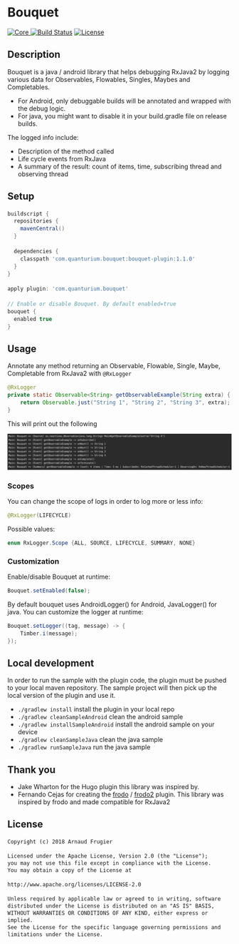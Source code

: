 # Bouquet

[![Core](https://api.bintray.com/packages/quanturium/maven/bouquet-plugin/images/download.svg) ](https://bintray.com/quanturium/maven/bouquet-plugin/_latestVersion)
[![Build Status](https://travis-ci.org/quanturium/bouquet.svg?branch=master)](https://travis-ci.org/quanturium/bouquet)
[![License](https://img.shields.io/badge/License-Apache%202.0-blue.svg)](https://github.com/quanturium/bouquet/blob/master/LICENSE.txt)

## Description

Bouquet is a java / android library that helps debugging RxJava2 by logging various data for Observables, Flowables, Singles, Maybes and Completables.
* For Android, only debuggable builds will be annotated and wrapped with the debug logic.
* For java, you might want to disable it in your build.gradle file on release builds.

The logged info include:
* Description of the method called
* Life cycle events from RxJava
* A summary of the result: count of items, time, subscribing thread and observing thread

## Setup

```groovy
buildscript {
  repositories {
    mavenCentral()
  }

  dependencies {
    classpath 'com.quanturium.bouquet:bouquet-plugin:1.1.0'
  }
}

apply plugin: 'com.quanturium.bouquet'

// Enable or disable Bouquet. By default enabled=true
bouquet {
  enabled true
}
```

## Usage

Annotate any method returning an Observable, Flowable, Single, Maybe, Completable from RxJava2 with `@RxLogger`

```java
@RxLogger
private static Observable<String> getObservableExample(String extra) {
    return Observable.just("String 1", "String 2", "String 3", extra);
}
```

This will print out the following

![Logs](https://raw.githubusercontent.com/quanturium/bouquet/master/assets/screenshot001.png)

### Scopes

You can change the scope of logs in order to log more or less info:

```java
@RxLogger(LIFECYCLE)
```

Possible values:  
```java
enum RxLogger.Scope {ALL, SOURCE, LIFECYCLE, SUMMARY, NONE}
```

### Customization

Enable/disable Bouquet at runtime:
```java
Bouquet.setEnabled(false);
```

By default bouquet uses AndroidLogger() for Android, JavaLogger() for java. You can customize the logger at runtime:
```java
Bouquet.setLogger((tag, message) -> {
    Timber.i(message);
});
```

## Local development

In order to run the sample with the plugin code, the plugin must be pushed to your local maven repository. 
The sample project will then pick up the local version of the plugin and use it.

* `./gradlew install`  install the plugin in your local repo
* `./gradlew cleanSampleAndroid` clean the android sample
* `./gradlew installSampleAndroid` install the android sample on your device
* `./gradlew cleanSampleJava` clean the java sample
* `./gradlew runSampleJava` run the java sample

## Thank you

* Jake Wharton for the Hugo plugin this library was inspired by.
* Fernando Cejas for creating the [frodo](https://github.com/android10/frodo "frodo") / [frodo2](https://github.com/android10/frodo2 "frodo2") plugin. This library was inspired by frodo and made compatible for RxJava2  

## License
    Copyright (c) 2018 Arnaud Frugier

    Licensed under the Apache License, Version 2.0 (the "License");
    you may not use this file except in compliance with the License.
    You may obtain a copy of the License at

    http://www.apache.org/licenses/LICENSE-2.0

    Unless required by applicable law or agreed to in writing, software
    distributed under the License is distributed on an "AS IS" BASIS,
    WITHOUT WARRANTIES OR CONDITIONS OF ANY KIND, either express or implied.
    See the License for the specific language governing permissions and
    limitations under the License.
